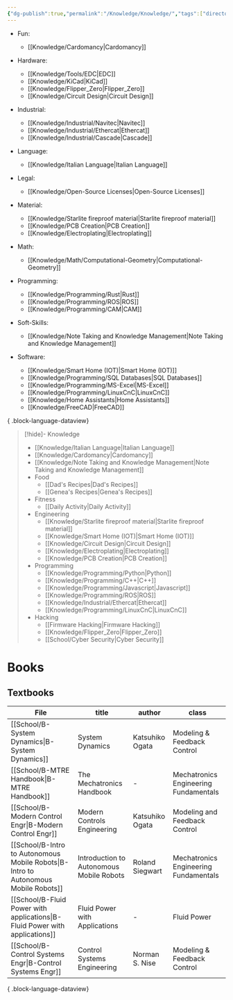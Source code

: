 ```yaml
---
{"dg-publish":true,"permalink":"/Knowledge/Knowledge/","tags":["directory"]}
---
```



 
- Fun: 
    - [[Knowledge/Cardomancy\|Cardomancy]]

- Hardware: 
    - [[Knowledge/Tools/EDC\|EDC]]
    - [[Knowledge/KiCad\|KiCad]]
    - [[Knowledge/Flipper_Zero\|Flipper_Zero]]
    - [[Knowledge/Circuit Design\|Circuit Design]]

- Industrial: 
    - [[Knowledge/Industrial/Navitec\|Navitec]]
    - [[Knowledge/Industrial/Ethercat\|Ethercat]]
    - [[Knowledge/Industrial/Cascade\|Cascade]]

- Language: 
    - [[Knowledge/Italian Language\|Italian Language]]

- Legal: 
    - [[Knowledge/Open-Source Licenses\|Open-Source Licenses]]

- Material: 
    - [[Knowledge/Starlite fireproof material\|Starlite fireproof material]]
    - [[Knowledge/PCB Creation\|PCB Creation]]
    - [[Knowledge/Electroplating\|Electroplating]]

- Math: 
    - [[Knowledge/Math/Computational-Geometry\|Computational-Geometry]]

- Programming: 
    - [[Knowledge/Programming/Rust\|Rust]]
    - [[Knowledge/Programming/ROS\|ROS]]
    - [[Knowledge/Programming/CAM\|CAM]]

- Soft-Skills: 
    - [[Knowledge/Note Taking and Knowledge Management\|Note Taking and Knowledge Management]]

- Software: 
    - [[Knowledge/Smart Home (IOT)\|Smart Home (IOT)]]
    - [[Knowledge/Programming/SQL Databases\|SQL Databases]]
    - [[Knowledge/Programming/MS-Excel\|MS-Excel]]
    - [[Knowledge/Programming/LinuxCnC\|LinuxCnC]]
    - [[Knowledge/Home Assistants\|Home Assistants]]
    - [[Knowledge/FreeCAD\|FreeCAD]]


{ .block-language-dataview}

> [!hide]- Knowledge
> - [[Knowledge/Italian Language\|Italian Language]]
> - [[Knowledge/Cardomancy\|Cardomancy]]
> - [[Knowledge/Note Taking and Knowledge Management\|Note Taking and Knowledge Management]]
> - Food
> 	- [[Dad's Recipes\|Dad's Recipes]]
> 	- [[Genea's Recipes\|Genea's Recipes]]
> - Fitness
> 	- [[Daily Activity\|Daily Activity]]
> - Engineering
> 	- [[Knowledge/Starlite fireproof material\|Starlite fireproof material]]
> 	- [[Knowledge/Smart Home (IOT)\|Smart Home (IOT)]] 
> 	- [[Knowledge/Circuit Design\|Circuit Design]] 
> 	- [[Knowledge/Electroplating\|Electroplating]] 
> 	- [[Knowledge/PCB Creation\|PCB Creation]] 
> - Programming
> 	- [[Knowledge/Programming/Python\|Python]] 
> 	- [[Knowledge/Programming/C++\|C++]]
> 	- [[Knowledge/Programming/Javascript\|Javascript]]
> 	- [[Knowledge/Programming/ROS\|ROS]] 
> 	- [[Knowledge/Industrial/Ethercat\|Ethercat]]  
> 	- [[Knowledge/Programming/LinuxCnC\|LinuxCnC]] 
> - Hacking 
> 	- [[Firmware Hacking\|Firmware Hacking]]
> 	- [[Knowledge/Flipper_Zero\|Flipper_Zero]] 
> 	- [[School/Cyber Security\|Cyber Security]]

# Books 

## Textbooks
| File                                                                                   | title                                    | author          | class                                 |
| -------------------------------------------------------------------------------------- | ---------------------------------------- | --------------- | ------------------------------------- |
| [[School/B-System Dynamics\|B-System Dynamics]]                                     | System Dynamics                          | Katsuhiko Ogata | Modeling & Feedback Control           |
| [[School/B-MTRE Handbook\|B-MTRE Handbook]]                                         | The Mechatronics Handbook                | \-              | Mechatronics Engineering Fundamentals |
| [[School/B-Modern Control Engr\|B-Modern Control Engr]]                             | Modern Controls Engineering              | Katsuhiko Ogata | Modeling and Feedback Control         |
| [[School/B-Intro to Autonomous Mobile Robots\|B-Intro to Autonomous Mobile Robots]] | Introduction to Autonomous Mobile Robots | Roland Siegwart | Mechatronics Engineering Fundamentals |
| [[School/B-Fluid Power with applications\|B-Fluid Power with applications]]         | Fluid Power with Applications            | \-              | Fluid Power                           |
| [[School/B-Control Systems Engr\|B-Control Systems Engr]]                           | Control Systems Engineering              | Norman S. Nise  | Modeling & Feedback Control           |

{ .block-language-dataview}


